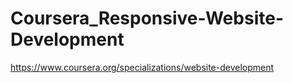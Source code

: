 # Coursera_Responsive-Website-Development
https://www.coursera.org/specializations/website-development
